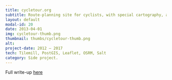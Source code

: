 ```yaml
---
title: cycletour.org
subtitle: Route-planning site for cyclists, with special cartography, and customised routing engine.
layout: default
modal-id: 20
date: 2013-04-01
img: cycletour-thumb.png
thumbnail: thumbs/cycletour-thumb.png
alt: 
project-date: 2012 – 2017
tech: Tilemill, PostGIS, Leaflet, OSRM, Salt
category: Side project.
---
```

Full write-up [here](https://stevebennett.me/2015/01/14/cycletour-org-a-better-map-for-australian-cycle-tours/)